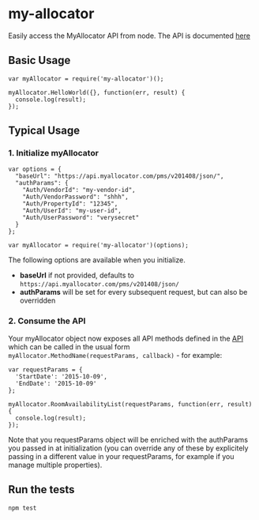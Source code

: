 # my-allocator
Easily access the MyAllocator API from node. 
The API is documented [here](myallocator.github.io/apidocs/)

## Basic Usage

```
var myAllocator = require('my-allocator')();

myAllocator.HelloWorld({}, function(err, result) {
  console.log(result);
});
```

## Typical Usage

### 1. Initialize myAllocator

```
var options = {
  "baseUrl": "https://api.myallocator.com/pms/v201408/json/",
  "authParams": {
    "Auth/VendorId": "my-vendor-id",
    "Auth/VendorPassword": "shhh",
    "Auth/PropertyId": "12345",
    "Auth/UserId": "my-user-id",
    "Auth/UserPassword": "verysecret"
  }
};

var myAllocator = require('my-allocator')(options);
```

The following options are available when you initialize.

* **baseUrl** if not provided, defaults to ```https://api.myallocator.com/pms/v201408/json/```
* **authParams** will be set for every subsequent request, but can also be overridden

### 2. Consume the API

Your myAllocator object now exposes all API methods defined in the [API](myallocator.github.io/apidocs/)
which can be called in the usual form ```myAllocator.MethodName(requestParams, callback)``` - for example:

```
var requestParams = {
  'StartDate': '2015-10-09', 
  'EndDate': '2015-10-09'
};

myAllocator.RoomAvailabilityList(requestParams, function(err, result) {
  console.log(result);
});
```

Note that you requestParams object will be enriched with the authParams you 
passed in at initialization (you can override any of these by explicitely 
passing in a different value in your requestParams, for example if you manage
multiple properties).

## Run the tests

```npm test```
